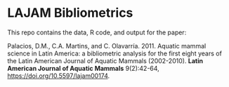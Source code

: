 # LAJAM Bibliometrics

This repo contains the data, R code, and output for the paper:

Palacios, D.M., C.A. Martins, and C. Olavarría. 2011. Aquatic mammal science in Latin America: a bibliometric analysis for the first eight years of the Latin American Journal of Aquatic Mammals (2002-2010). **Latin American Journal of Aquatic Mammals** 9(2):42-64, https://doi.org/10.5597/lajam00174.

